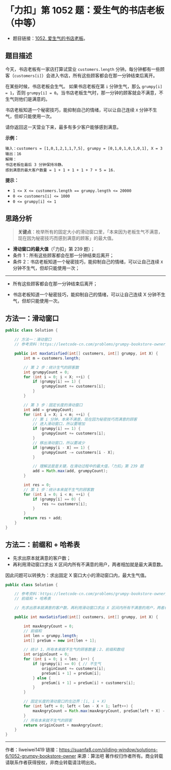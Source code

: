 # 「力扣」第 1052 题：爱生气的书店老板（中等）

- 题目链接：[1052. 爱生气的书店老板](https://leetcode-cn.com/problems/grumpy-bookstore-owner/)。

## 题目描述

今天，书店老板有一家店打算试营业 `customers.length` 分钟。每分钟都有一些顾客（`customers[i]`）会进入书店，所有这些顾客都会在那一分钟结束后离开。

在某些时候，书店老板会生气。 如果书店老板在第 `i` 分钟生气，那么 `grumpy[i] = 1`，否则 `grumpy[i] = 0`。当书店老板生气时，那一分钟的顾客就会不满意，不生气则他们是满意的。

书店老板知道一个秘密技巧，能抑制自己的情绪，可以让自己连续 `X` 分钟不生气，但却只能使用一次。

请你返回这一天营业下来，最多有多少客户能够感到满意。

**示例：**

```
输入：customers = [1,0,1,2,1,1,7,5], grumpy = [0,1,0,1,0,1,0,1], X = 3
输出：16
解释：
书店老板在最后 3 分钟保持冷静。
感到满意的最大客户数量 = 1 + 1 + 1 + 1 + 7 + 5 = 16.
```

**提示：**

- `1 <= X <= customers.length == grumpy.length <= 20000`
- `0 <= customers[i] <= 1000`
- `0 <= grumpy[i] <= 1`

## 思路分析

> **关键点**：枚举所有的固定大小的滑动窗口里，「本来因为老板生气不满意，现在因为秘密技巧而感到满意的顾客」的最大值。

- **滑动窗口的最大值**（「力扣」第 239 题）；
- 条件 1：所有这些顾客都会在那一分钟结束后离开；
- 条件 2：书店老板知道一个秘密技巧，能抑制自己的情绪，可以让自己连续 `X` 分钟不生气，但却只能使用一次；

---

- 所有这些顾客都会在那一分钟结束后离开；

- 书店老板知道一个秘密技巧，能抑制自己的情绪，可以让自己连续 X 分钟不生气，但却只能使用一次。

## 方法一：滑动窗口

```Java []
public class Solution {

    // 方法一：滑动窗口
    // 参考资料：https://leetcode-cn.com/problems/grumpy-bookstore-owner/solution/hua-dong-chuang-kou-xiang-xi-jiang-jie-z-80ni/

    public int maxSatisfied(int[] customers, int[] grumpy, int X) {
        int m = customers.length;

        // 第 2 步：统计生气的顾客数
        int grumpyCount = 0;
        for (int i = 0; i < X; ++i) {
            if (grumpy[i] == 1) {
                grumpyCount += customers[i];
            }
        }

        // 第 3 步：固定长度的滑动窗口
        int add = grumpyCount;
        for (int i = X; i < m; ++i) {
            // 第 i 分钟，本来不满意，现在因为秘密技巧而满意的顾客
            // 进入滑动窗口，所以要增加
            if (grumpy[i] == 1) {
                grumpyCount += customers[i];
            }
            // 移出滑动窗口，所以要减少
            if (grumpy[i - X] == 1) {
                grumpyCount -= customers[i - X];
            }

            // 理解这是是关键，在滑动过程中的最大值，「力扣」第 239 题
            add = Math.max(add, grumpyCount);
        }

      	int res = 0;
      	// 第 1 步：统计本来就不生气的顾客数
        for (int i = 0; i < m; ++i) {
            if (grumpy[i] == 0) {
                res += customers[i];
            }
        }
        return res + add;
    }
}
```

## 方法二：前缀和 + 哈希表

- 先求出原本就满意的客户数；
- 再利用滑动窗口求出 X 区间内所有不满意的用户，两者相加就是最大满意数。

因此问题可以转换为：求出固定 X 窗口大小的滑动窗口内，最大生气值。

```Java []
public class Solution {

    // 参考资料：https://leetcode-cn.com/problems/grumpy-bookstore-owner/solution/qian-zhui-he-hua-dong-chuang-kou-by-liuchuan1992/
    // 前缀和 + 哈希表

    // 先求出原本就满意的客户数，再利用滑动窗口求出 X 区间内所有不满意的用户，两者相加就是最大满意数

    public int maxSatisfied(int[] customers, int[] grumpy, int X) {

        int maxAngryCount = 0;
        // 前缀和
        int len = grumpy.length;
        int[] preSum = new int[len + 1];

        // 统计 1、所有本来就不生气的顾客数量；2、前缀和数组
        int originCount = 0;
        for (int i = 0; i < len; i++) {
            if (grumpy[i] == 0) { // 不生气
                originCount += customers[i];
                preSum[i + 1] = preSum[i];
            } else {
                preSum[i + 1] = preSum[i] + customers[i];
            }
        }

        // 固定长度的滑动窗口的左边界：[i, i + X)
        for (int left = 0; left < len - X + 1; left++) {
            maxAngryCount = Math.max(maxAngryCount, preSum[left + X] - preSum[left]);
        }
        // 所有本来就不生气的顾客
        return originCount + maxAngryCount;
    }
}
```



---

作者：liweiwei1419
链接：https://suanfa8.com/sliding-window/solutions-6/1052-grumpy-bookstore-owner
来源：算法吧
著作权归作者所有。商业转载请联系作者获得授权，非商业转载请注明出处。